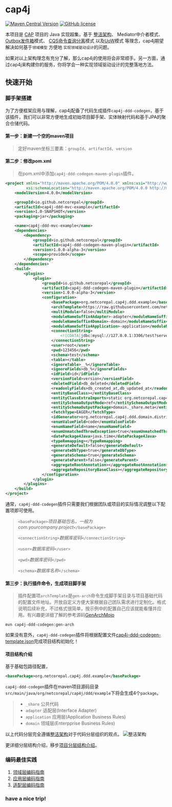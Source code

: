 # cap4j

[![Maven Central Version](https://img.shields.io/maven-central/v/io.github.netcorepal/cap4j)](https://central.sonatype.com/artifact/io.github.netcorepal/cap4j)
[![GitHub license](https://img.shields.io/badge/license-MIT-blue.svg)](https://github.com/netcorepal/cap4j/blob/main/LICENSE)

本项目是 [CAP](https://github.com/dotnetcore/CAP) 项目的 Java 实现超集，基于
[整洁架构](https://blog.cleancoder.com/uncle-bob/2012/08/13/the-clean-architecture.html)、
Mediator中介者模式、
[Outbox发件箱](https://www.kamilgrzybek.com/blog/posts/the-outbox-pattern)模式、
[CQS命令查询分离](https://martinfowler.com/bliki/CommandQuerySeparation.html)模式
以及[UoW](https://learn.microsoft.com/en-us/archive/msdn-magazine/2009/june/the-unit-of-work-pattern-and-persistence-ignorance)模式
等理念，cap4j期望解决如何基于`领域模型` 方便地 `实现领域驱动设计`的问题。

如果对以上架构理念有充分了解，那么cap4j的使用将会非常顺手。另一方面，通过cap4j来构建你的服务，你将学会一种实现领域驱动设计的完整落地方法。

## 快速开始

### 脚手架搭建
为了方便框架应用与理解，cap4j配备了代码生成插件`cap4j-ddd-codegen`，基于该插件，我们可以非常方便地生成初始项目脚手架、实体映射代码和基于JPA的聚合仓储代码。

#### **第一步**：新建一个空的maven项目
> 定好maven坐标三要素：`groupId`、`artifactId`、`version`

#### **第二步**：修改pom.xml
> 在pom.xml中添加`cap4j-ddd-codegen-maven-plugin`插件。
```xml
<project xmlns="http://maven.apache.org/POM/4.0.0" xmlns:xsi="http://www.w3.org/2001/XMLSchema-instance"
         xsi:schemaLocation="http://maven.apache.org/POM/4.0.0 http://maven.apache.org/xsd/maven-4.0.0.xsd">
    <modelVersion>4.0.0</modelVersion>

    <groupId>io.github.netcorepal</groupId>
    <artifactId>cap4j-ddd-mvc-example</artifactId>
    <version>1.0-SNAPSHOT</version>
    <packaging>jar</packaging>

    <name>cap4j-ddd-mvc-example</name>
    <dependencies>
        <dependency>
            <groupId>io.github.netcorepal</groupId>
            <artifactId>cap4j-ddd-codegen-maven-plugin</artifactId>
            <version>1.0.0-alpha-3</version>
            <scope>provided</scope>
        </dependency>
    </dependencies>
    <build>
        <plugins>
            <plugin>
                <groupId>io.github.netcorepal</groupId>
                <artifactId>cap4j-ddd-codegen-maven-plugin</artifactId>
                <version>1.0.0-alpha-3</version>
                <configuration>
                    <basePackage>org.netcorepal.cap4j.ddd.example</basePackage>
                    <archTemplate>https://raw.githubusercontent.com/netcorepal/cap4j/main/cap4j-ddd-codegen-template.json</archTemplate>
                    <multiModule>false</multiModule>
                    <moduleNameSuffix4Adapter>-adapter</moduleNameSuffix4Adapter>
                    <moduleNameSuffix4Domain>-domain</moduleNameSuffix4Domain>
                    <moduleNameSuffix4Application>-application</moduleNameSuffix4Application>
                    <connectionString>
                        <![CDATA[jdbc:mysql://127.0.0.1:3306/test?serverTimezone=Asia%2FShanghai&useSSL=false&characterEncoding=utf8&zeroDateTimeBehavior=convertToNull]]>
                    </connectionString>
                    <user>root</user>
                    <pwd>123456</pwd>
                    <schema>test</schema>
                    <table></table>
                    <ignoreTable>__%</ignoreTable>
                    <ignoreFields>db_%</ignoreFields>
                    <idField>id</idField>
                    <versionField>version</versionField>
                    <deletedField>db_deleted</deletedField>
                    <readonlyFields>db_created_at,db_updated_at</readonlyFields>
                    <entityBaseClass></entityBaseClass>
                    <entityClassExtraImports>static org.netcorepal.cap4j.ddd.domain.event.DomainEventSupervisorSupport.events</entityClassExtraImports>
                    <entitySchemaOutputMode>ref</entitySchemaOutputMode>
                    <entitySchemaOutputPackage>domain._share.meta</entitySchemaOutputPackage>
                    <fetchType>EAGER</fetchType>
                    <idGenerator>org.netcorepal.cap4j.ddd.domain.distributed.SnowflakeIdentifierGenerator</idGenerator>
                    <enumValueField>code</enumValueField>
                    <enumNameField>name</enumNameField>
                    <enumUnmatchedThrowException>true</enumUnmatchedThrowException>
                    <datePackage4Java>java.time</datePackage4Java>
                    <typeRemapping></typeRemapping>
                    <generateDefault>false</generateDefault>
                    <generateDbType>true</generateDbType>
                    <generateSchema>true</generateSchema>
                    <generateParent>false</generateParent>
                    <aggregateRootAnnotation></aggregateRootAnnotation>
                    <aggregateRepositoryBaseClass></aggregateRepositoryBaseClass>
                </configuration>
            </plugin>
        </plugins>
    </build>
</project>
```
通常，`cap4j-ddd-codegen`插件只需要我们根据团队或项目的实际情况调整以下配置项即可使用。
> `<basePackage>`_项目基础包名，一般为com.yourcompany.project_`</basePackage>` 
> 
> `<connectionString>`_数据库密码_`</connectionString>`
> 
> `<user>`_数据库密码_`</user>`
> 
> `<pwd>`_数据库密码_`</pwd>`
> 
> `<schema>`_数据库名称_`</schema>` 


#### **第三步**：执行插件命令，生成项目脚手架
> 插件配置项`archTemplate`是`gen-arch`命令生成脚手架目录与项目基础代码的配置文件地址。开放自定义方便大家根据自己团队需求进行定制化。格式说明后续补充，不过格式很简单，按示例中的配置自己应该就能看懂并应用。有兴趣更详细了解的参考源码[GenArchMojo](cap4j-ddd-codegen-maven-plugin/src/main/java/org/netcorepal/cap4j/ddd/codegen/GenArchMojo.java)

```shell
mvn cap4j-ddd-codegen:gen-arch
```
如果没有意外，`cap4j-ddd-codegen`插件将根据配置文件[cap4j-ddd-codegen-template.json](https://raw.githubusercontent.com/netcorepal/cap4j/main/cap4j-ddd-codegen-template.json)完成项目结构初始化！

#### 项目结构介绍
基于基础包路径配置，
```xml
<basePackage>org.netcorepal.cap4j.ddd.example</basePackage> 
```
`cap4j-ddd-codegen`插件在maven项目源码目录`src/main/java/org/netcorepal/cap4j/ddd/example`下将会生成4个`package`。
> - `_share`       公共代码
> - `adapter`      适配层(Interface Adapter)
> - `application`  应用层(Application Business Rules)
> - `domain`       领域层(Enterpprise Business Rules)

以上代码分层完全遵循[整洁架构](https://blog.cleancoder.com/uncle-bob/2012/08/13/the-clean-architecture.html)对于代码分层组织的观点。
![整洁架构](https://blog.cleancoder.com/uncle-bob/images/2012-08-13-the-clean-architecture/CleanArchitecture.jpg)

更详细分层结构介绍，移步[项目分层结构介绍](doc/00_项目分层结构介绍.md)。

### 编码最佳实践
1. [领域层编码指南](doc/01_领域层编码指南.md)
2. [应用层编码指南](doc/02_应用层编码指南.md)
3. [适配层编码指南](doc/03_适配层编码指南.md)

### have a nice trip!